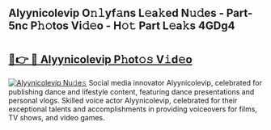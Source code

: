 ## Alyynicolevip O𝚗𝚕yf𝚊ns L𝚎a𝚔ed N𝚞𝚍es - Part-5nc P𝚑𝚘tos Vi𝚍𝚎o - H𝚘𝚝 Part L𝚎a𝚔s 4GDg4

# <h2><a href="http://kfa0wq.oniu.top/?m=Alyynicolevip">🔗👉 🔴 Alyynicolevip P𝚑ot𝚘𝚜 V𝚒d𝚎o</a></h2>

[![Alyynicolevip Nu𝚍e𝚜](https://i.imgur.com/0qMVB7G.gif)](http://kfa0wq.oniu.top/?m=Alyynicolevip)
Social media innovator Alyynicolevip, celebrated for publishing dance and lifestyle content, featuring dance presentations and personal vlogs. Skilled voice actor Alyynicolevip, celebrated for their exceptional talents and accomplishments in providing voiceovers for films, TV shows, and video games.  

